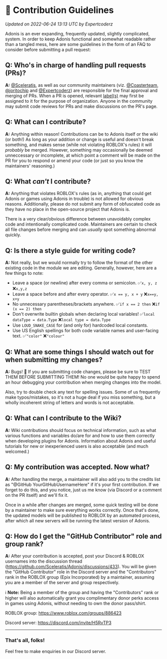 # 📜 Contribution Guidelines
*Updated on 2022-06-24 13:13 UTC by Expertcoderz*

Adonis is an ever expanding, frequently updated, slightly complicated, system. In order to keep Adonis functional and somewhat readable rather than a tangled mess, here are some guidelines in the form of an FAQ to consider before submitting a pull request:

## Q: Who's in charge of handling pull requests (PRs)?

**A:** [@Sceleratis](https://github.com/Sceleratis), as well as our community maintainers (viz. [@Coasterteam](https://github.com/Coasterteam), [@joritochip](https://github.com/joritochip) and [@Expertcoderz](https://github.com/Expertcoderz)) are responsible for the final approval and merging of PRs. When a PR is opened, relevant [label(s)](https://github.com/Sceleratis/Adonis/labels) may first be assigned to it for the purpose of organization.
Anyone in the community may submit code reviews for PRs and make discussions on the PR's page.

## Q: What can I contribute?

**A:** Anything within reason! Contributions can be to Adonis itself or the wiki (or both!) As long as your addition or change is useful and doesn't break something, and makes sense (while not violating ROBLOX's rules) it will *probably* be merged. However, something may occasionally be deemed unneccessary or incomplete, at which point a comment will be made on the PR for you to respond or amend your code (or just so you know the maintainers' reasoning.)

## Q: What *can't* I contribute?

**A:** Anything that violates ROBLOX's rules (as in, anything that could get Adonis or games using Adonis in trouble) is not allowed for obvious reasons. Additionally, please do not submit any form of obfuscated code as they have no place in the open-source project that Adonis is.

There is a very clear/obvious difference between unavoidably complex code and intentionally complicated code. Maintainers are certain to check all file changes before merging and can *usually* spot something abnormal quickly.

## Q: Is there a style guide for writing code?

**A:** Not really, but we would normally try to follow the format of the other existing code in the module we are editing. Generally, however, here are a few things to note:
- Leave a space (or newline) after every comma or semicolon. ✅``x, y, z`` ❌``x,y,z``
- Leave a space before and after every operator. ✅``x == y, x + y`` ❌``x==y, x+y``
- No unnecessary parentheses/brackets anywhere. ✅``if x == 2 then`` ❌``if (x == 2) then``
- Don't overwrite builtin globals when declaring local variables! ✅``local dataType = data.Type`` ❌``local type = data.Type``
- Use ``LOUD_SNAKE_CASE`` for (and only for) hardcoded local constants.
- Use US English spellings for both code variable names and user-facing text. ✅``"color"`` ❌``"colour"``

## Q: What are some things I should watch out for when submitting my changes?

**A:** Bugs! 🐛 If you are submitting code changes, please be sure to TEST THEM BEFORE SUBMITTING THEM! No one would be quite happy to spend an hour debugging your contribution when merging changes into the model.

Also, try to double check any text for spelling issues. Some of us frequently make typos/mistakes, so it's not a huge deal if you miss something, but a wholly incoherent string of letters and words is not acceptable.

## Q: What can I contribute to the Wiki?

**A:** Wiki contributions should focus on technical information, such as what various functions and variables do/are for and how to use them correctly when developing plugins for Adonis. Information about Adonis and useful tutorials for new or inexperienced users is also acceptable (and much welcomed.)

## Q: My contribution was accepted. Now what?

**A:** After handling the merge, a maintainer will also add you to the credits list as "@GitHub YourGitHubUsernameHere" if it's your first contribution. If we forget to do this, and you notice, just us me know (via Discord or a comment on the PR itself) and we'll fix it.

Once in a while after changes are merged, some quick testing will be done by a maintainer to make sure everything works correctly. Once that's done, the updated models will be published to ROBLOX by an automated process, after which all new servers will be running the latest version of Adonis.

## Q: How do I get the "GitHub Contributor" role and group rank?

**A:** After your contribution is accepted, post your Discord & ROBLOX usernames into the discussion thread (<https://github.com/Sceleratis/Adonis/discussions/433>). You will be given the "GitHub Contributor" role in the Discord server and the "Contributors" rank in the ROBLOX group (Epix Incorporated) by a maintainer, assuming you are a member of the server and group respectively.

ℹ️ **Note:** Being a member of the group and having the "Contributors" rank or higher will also automatically grant you complimentary donor perks access in games using Adonis, without needing to own the donor pass/shirt.

ROBLOX group: https://www.roblox.com/groups/886423

Discord server: https://discord.com/invite/H5RvTP3

<hr>

### That's all, folks!

Feel free to make enquiries in our Discord server.
